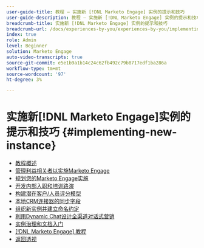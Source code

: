 ```yaml
---
user-guide-title: 教程 — 实施新 [!DNL Marketo Engage] 实例的提示和技巧
user-guide-description: 教程 — 实施新 [!DNL Marketo Engage] 实例的提示和技巧
breadcrumb-title: 实施新 [!DNL Marketo Engage] 实例的提示和技巧
breadcrumb-url: /docs/experiences-by-you/experiences-by-you/implementing-new-instance/overview
index: true
role: Admin
level: Beginner
solution: Marketo Engage
auto-video-transcripts: true
source-git-commit: e5e1b9a1b14c24c62fb492c79b8717edf1ba286a
workflow-type: tm+mt
source-wordcount: '97'
ht-degree: 3%

---
```



# 实施新[!DNL Marketo Engage]实例的提示和技巧 {#implementing-new-instance}

+ [教程概述](./overview.md)
+ [管理利益相关者以实施Marketo Engage](./managing-stakeholder-communications.md)
+ [规划您的Marketo Engage实施](./planning-for-new-implementation.md)
+ [开发内部入职和培训路演](./internal-training-roadshow.md)
+ [构建潜在客户/人员评分模型](./building-person-scoring-model.md)
+ [本地CRM连接器的同步字段](./syncing-fields-for-crm-integration.md)
+ [组织新实例并建立命名约定](./organizing-new-instance.md)
+ [利用Dynamic Chat设计全渠道对话式营销](./designing-omnichannel-conversational-marketing.md)
+ [实例治理和文档入门](./documenting-your-instance.md)
+ [[!DNL Marketo Engage] 教程](https://experienceleague.adobe.com/docs/marketo-learn/tutorials/overview.html?lang=zh-Hans)
+ [返回透视](https://experienceleague.adobe.com/en/perspectives#f-el_product=Marketo%20Engage&amp;aq=((%40el_contenttype%20NOT%20%22Community%7CUser%22)%20AND%20(%40el_contenttype%3D%22perspective%22)))
